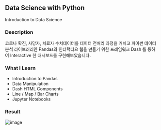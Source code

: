 ## Data Science with Python
Introduction to Data Science 

### Description
코로나 확진, 사망자, 치료자 수치데이터를 데이터 전처리 과정을 거치고
파이썬 데이터 분석 라이브러리인 Pandas와 인터랙티으 웹을 만들기 위한 프레임워크 Dash 를 통하여 Interactive 한 대시보드를 구현해보았습니다. 

### What I Learn
* Introduction to Pandas
* Data Manipulation
* Dash HTML Components
* Line / Map / Bar Charts
* Jupyter Notebooks

### Result
![image](https://user-images.githubusercontent.com/95459711/180592219-d6f2f003-94f9-4f89-a427-1624a0b3ec96.png)

